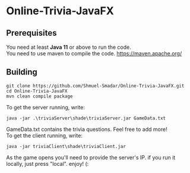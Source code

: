 # Online-Trivia-JavaFX
## Prerequisites
You need at least **Java 11** or above to run the code.  
You need to use maven to compile the code. https://maven.apache.org/
## Building
```
git clone https://github.com/Shmuel-Smadar/Online-Trivia-JavaFX.git
cd Online-Trivia-JavaFX
mvn clean compile package
```
To get the server running, write: 
```
java -jar .\triviaServer\shade\triviaServer.jar GameData.txt
```
GameData.txt contains the trivia questions. Feel free to add more!  
To get the client running, write:
```
java -jar triviaClient\shade\triviaClient.jar
```
As the game opens you'll need to provide the server's IP. if you run it locally, just press "local".
enjoy! (:

